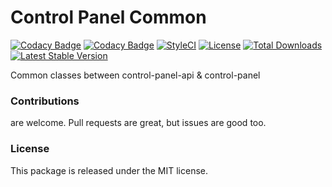 <!--h-->
# Control Panel Common

[![Codacy Badge](https://api.codacy.com/project/badge/Grade/81411ca5641f4ad8a0736990ca508310)](https://app.codacy.com/gh/laravel-enso/control-panel-common?utm_source=github.com&utm_medium=referral&utm_content=laravel-enso/control-panel-common&utm_campaign=Badge_Grade_Settings)
[![Codacy Badge](https://app.codacy.com/project/badge/Grade/2e4f1f8a51c34019bddceaeed044f6db)](https://www.codacy.com/gh/laravel-enso/control-panel-common?utm_source=github.com&amp;utm_medium=referral&amp;utm_content=laravel-enso/control-panel-common&amp;utm_campaign=Badge_Grade)
[![StyleCI](https://github.styleci.io/repos/88979520/shield?branch=master)](https://github.styleci.io/repos/88979520)
[![License](https://poser.pugx.org/laravel-enso/control-panel-common/license)](https://https://packagist.org/packages/laravel-enso/control-panel-common)
[![Total Downloads](https://poser.pugx.org/laravel-enso/control-panel-common/downloads)](https://packagist.org/packages/laravel-enso/control-panel-common)
[![Latest Stable Version](https://poser.pugx.org/laravel-enso/control-panel-common/version)](https://packagist.org/packages/laravel-enso/control-panel-common)
<!--/h-->

Common classes between control-panel-api & control-panel

<!--h-->
### Contributions

are welcome. Pull requests are great, but issues are good too.

### License

This package is released under the MIT license.
<!--/h-->
